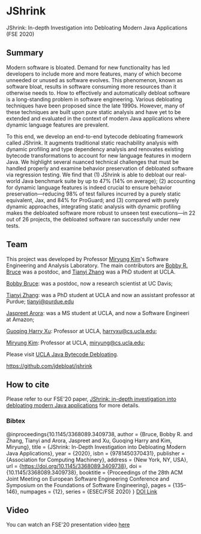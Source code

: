 # JShrink
JShrink: In-depth Investigation into Debloating Modern Java Applications (FSE 2020)

## Summary 
Modern software is bloated. Demand for new functionality has led developers to include more and more features, many of which become unneeded or unused as software evolves. This phenomenon, known as software bloat, results in software consuming more resources than it otherwise needs to. How to effectively and automatically debloat software is a long-standing problem in software engineering. Various debloating techniques have been proposed since the late 1990s. However, many of these techniques are built upon pure static analysis and have yet to be extended and evaluated in the context of modern Java applications where dynamic language
features are prevalent.

To this end, we develop an end-to-end bytecode debloating framework called JShrink. It augments traditional static reachability analysis with dynamic profiling and type dependency analysis and renovates existing bytecode transformations to account for new language features in modern Java. We highlight several nuanced
technical challenges that must be handled properly and examine behavior preservation of debloated software via regression testing. We find that (1) JShrink is able to debloat our real-world Java benchmark suite by up to 47% (14% on average); (2) accounting for dynamic language features is indeed crucial to ensure behavior preservation—reducing 98% of test failures incurred by a purely static equivalent, Jax, and 84% for ProGuard; and (3) compared with purely dynamic approaches, integrating static analysis with dynamic profiling makes the debloated software more robust to unseen test executions—in 22 out of 26 projects, the debloated software ran successfully under new tests.

## Team 
This project was developed by Professor [Miryung Kim](http://web.cs.ucla.edu/~miryung/)'s Software Engineering and Analysis Laboratory. The main contributors are [Bobby R. Bruce](https://www.bobbybruce.net/) was a postdoc, and [Tianyi Zhang](https://tianyi-zhang.github.io/) was a PhD student at UCLA.

[Bobby Bruce](https://www.bobbybruce.net/): was a postdoc, now a research scientist at UC Davis; 

[Tianyi Zhang](https://https://tianyi-zhang.github.io): was a PhD student at UCLA and now an assistant professor at Purdue; tianyi@purdue.edu

[Jaspreet Arora](https://www.linkedin.com/in/jasarora): was a MS student at UCLA, and now a Software Engineeri at Amazon; 

[Guoqing Harry Xu](http://web.cs.ucla.edu/~harryxu/): Professor at UCLA, harryxu@cs.ucla.edu;

[Miryung Kim](http://web.cs.ucla.edu/~miryung/): Professor at UCLA, miryung@cs.ucla.edu;


Please visit [UCLA Java Bytecode Debloating](https://github.com/jdebloat).

https://github.com/jdebloat/jshrink


## How to cite 
Please refer to our FSE'20 paper, [JShrink: in-depth investigation into debloating modern Java applications](https://dl.acm.org/doi/abs/10.1145/3368089.3409738) for more details. 

### Bibtex  
@inproceedings{10.1145/3368089.3409738,
author = {Bruce, Bobby R. and Zhang, Tianyi and Arora, Jaspreet and Xu, Guoqing Harry and Kim, Miryung},
title = {JShrink: In-Depth Investigation into Debloating Modern Java Applications},
year = {2020},
isbn = {9781450370431},
publisher = {Association for Computing Machinery},
address = {New York, NY, USA},
url = {https://doi.org/10.1145/3368089.3409738},
doi = {10.1145/3368089.3409738},
booktitle = {Proceedings of the 28th ACM Joint Meeting on European Software Engineering Conference and Symposium on the Foundations of Software Engineering},
pages = {135–146},
numpages = {12},
series = {ESEC/FSE 2020}
}
[DOI Link](https://doi.org/10.1145/3368089.3409738)

## Video
You can watch an FSE'20 presentation video [here](https://www.youtube.com/watch?v=MwIqCkxb6Zs)

